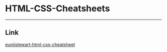 # HTML-CSS-Cheatsheets
---
## Link 
[eunjistewart-html-css-cheatsheet](https://eunjistewart.github.io/html-css-cheatsheets/ "eunjistewart-html-css-cheatsheet")
